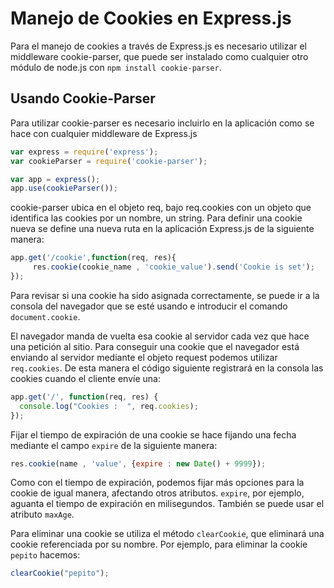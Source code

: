 # Manejo de Cookies en Express.js

Para el manejo de cookies a través de Express.js es necesario utilizar el middleware cookie-parser, que puede ser instalado como cualquier otro módulo de node.js con `npm install cookie-parser`.

## Usando Cookie-Parser
Para utilizar cookie-parser es necesario incluirlo en la aplicación como se hace con cualquier middleware de Express.js

```javascript
var express = require('express');
var cookieParser = require('cookie-parser');

var app = express();
app.use(cookieParser());
```

cookie-parser ubica en el objeto req, bajo req.cookies con un objeto que identifica las cookies por un nombre, un string. Para definir una cookie nueva se define una nueva ruta en la aplicación Express.js de la siguiente manera:

```javascript
app.get('/cookie',function(req, res){
     res.cookie(cookie_name , 'cookie_value').send('Cookie is set');
});
```

Para revisar si una cookie ha sido asignada correctamente, se puede ir a la consola del navegador que se esté usando e introducir el comando `document.cookie`.

El navegador manda de vuelta esa cookie al servidor cada vez que hace una petición al sitio. Para conseguir una cookie que el navegador está enviando al servidor mediante el objeto request podemos utilizar `req.cookies`. De esta manera el código siguiente registrará en la consola las cookies cuando el cliente envíe una:

```javascript
app.get('/', function(req, res) {
  console.log("Cookies :  ", req.cookies);
});
```

Fijar el tiempo de expiración de una cookie se hace fijando una fecha mediante el campo `expire` de la siguiente manera:

```javascript
res.cookie(name , 'value', {expire : new Date() + 9999});
```

Como con el tiempo de expiración, podemos fijar más opciones para la cookie de igual manera, afectando otros atributos. `expire`, por ejemplo, aguanta el tiempo de expiración en milisegundos. También se puede usar el atributo `maxAge`.

Para eliminar una cookie se utiliza el método `clearCookie`, que eliminará una cookie referenciada por su nombre. Por ejemplo, para eliminar la cookie `pepito` hacemos:

```javascript
clearCookie("pepito");
```
